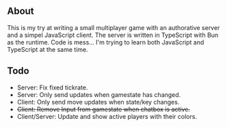 ## About
This is my try at writing a small multiplayer game with an authorative server and a simpel JavaScript client.
The server is written in TypeScript with Bun as the runtime.
Code is mess... I'm trying to learn both JavaScript and TypeScript at the same time.

## Todo
- Server: Fix fixed tickrate.
- Server: Only send updates when gamestate has changed.
- Client: Only send move updates when state/key changes.
- ~~Client: Remove Input from gamestate when chatbox is active.~~
- Client/Server: Update and show active players with their colors.